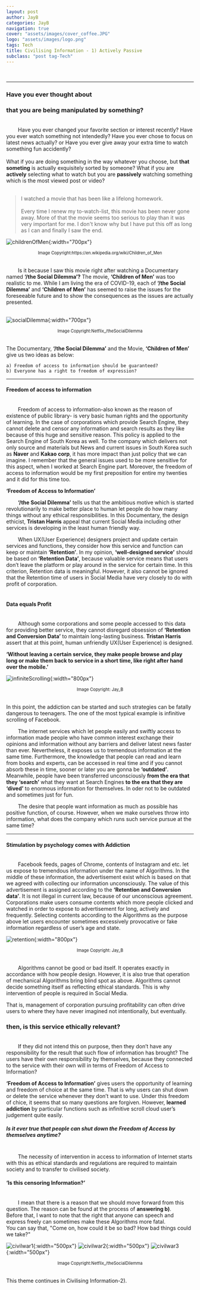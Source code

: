 ```yaml
---
layout: post
author: JayB
categories: JayB
navigation: true
cover: "assets/images/cover_coffee.JPG"
logo: "assets/images/logo.png"
tags: Tech
title: Civilising Information - 1) Actively Passive
subclass: "post tag-Tech"
---
```


<br>

---

### Have you ever thought about

### that you are being manipulated by something?

<br>
&nbsp;&nbsp;&nbsp;&nbsp;&nbsp;&nbsp;&nbsp;&nbsp;Have you ever changed your favorite section or interest recently? Have you ever watch something not intendedly? Have you ever chose to focus on latest news actually? or Have you ever give away your extra time to watch something fun accidently?
<br>
<br>
What if you are doing something in the way whatever you choose, but <strong>that someting</strong> is actually exquisitely sorted by someone? What if you are <strong>actively</strong> selecting what to watch but you are <strong>passively</strong> watching something which is the most viewed post or video?
<br>
<br>

> I watched a movie that has been like a lifelong homework.<br><br>Every time I renew my to-watch-list, this movie has been never gone away. More of that the movie seems too serious to play than it was very important for me. I don't know why but I have put this off as long as I can and finally I saw the end.
> <br>

![childrenOfMen](https://user-images.githubusercontent.com/59648602/95326101-5b096a80-08a2-11eb-8a69-4bb2856448bd.jpg){:width="700px"}

<div style="text-align: center"><span style="font-size:.8em;">Image Copyright:https://en.wikipedia.org/wiki/Children_of_Men</span></div><br>

&nbsp;&nbsp;&nbsp;&nbsp;&nbsp;&nbsp;&nbsp;&nbsp;Is it because I saw this movie right after watching a Documentary named <strong>‘/the Social Dilemma’?</strong> The movie, <strong>‘Children of Men’</strong> was too realistic to me. While I am living the era of COVID-19, each of <strong>‘/the Social Dilemma’</strong> and <strong>‘Children of Men’</strong> has seemed to raise the issues for the foreseeable future and to show the consequences as the issues are actually presented.  
<br>

![socialDilemma](https://user-images.githubusercontent.com/59648602/95326155-6bb9e080-08a2-11eb-87e1-9ab9f06be90f.png){:width="700px"}

<div style="text-align: center"><span style="font-size:.8em;">Image Copyright:Netflix_/theSocialDilemma</span></div><br>

The Documentary, <strong>‘/the Social Dilemma’</strong> and the Movie, <strong>‘Children of Men’</strong> give us two ideas as below:<br>

```
a) Freedom of access to information should be guaranteed?
b) Everyone has a right to freedom of expression?
```

---

#### Freedom of access to information

<br>
&nbsp;&nbsp;&nbsp;&nbsp;&nbsp;&nbsp;&nbsp;&nbsp;Freedom of access to information-also known as the reason of existence of public library- is very basic human rights and the opportunity of learning. In the case of corporations which provide Search Engine, they cannot delete and censor any information and search results as they like because of this huge and sensitive reason. This policy is applied to the Search Engine of South Korea as well. To the company which delivers not only source and materials but News and current issues in South Korea such as <strong>Naver</strong> and <strong>Kakao corp</strong>, it has more impact than just policy that we can imagine. I remember that the general issues used to be more sensitive for this aspect, when I worked at Search Engine part.
Moreover, the freedom of access to information would be my first preposition for entire my twenties and it did for this time too.
<br>

<strong>‘Freedom of Access to Information’</strong><br>

&nbsp;&nbsp;&nbsp;&nbsp;&nbsp;&nbsp;&nbsp;&nbsp;<strong>‘/the Social Dilemma’</strong> tells us that the ambitious motive which is started revolutionarily to make better place to human let people do how many things without any ethical responsibilities. In this Documentary, the design ethicist, <strong>Tristan Harris</strong> appeal that current Social Media including other services is developing in the least human friendly way.
<br>

&nbsp;&nbsp;&nbsp;&nbsp;&nbsp;&nbsp;&nbsp;&nbsp;When UX(User Experience) designers project and update certain services and functions, they consider how this service and function can keep or maintain <strong>‘Retention’</strong>. In my opinion, <strong>‘well-designed service’</strong> should be based on <strong>‘Retention Data’</strong>, because valuable service means that users don’t leave the platform or play around in the service for certain time. In this criterion, Retention data is meaningful. However, it also cannot be ignored that the Retention time of users in Social Media have very closely to do with profit of corporation.
<br>
<br>

#### Data equals Profit

<br>
&nbsp;&nbsp;&nbsp;&nbsp;&nbsp;&nbsp;&nbsp;&nbsp;Although some corporations and some people accessed to this data for providing better service, they cannot disregard obsession of <strong>‘Retention and Conversion Data’</strong> to maintain long-lasting business. <strong>Tristan Harris</strong> assert that at this point, human unfriendly UX(User Experience) is designed.
<br>

<strong>‘Without leaving a certain service, they make people browse and play long or make them back to service in a short time, like right after hand over the mobile.’</strong><br>

![infiniteScrolling](https://user-images.githubusercontent.com/59648602/95331785-c5260d80-08aa-11eb-8354-368f61ba6b83.png){:width="800px"}

<div style="text-align: center"><span style="font-size:.8em;">Image Copyright: Jay_B</span></div><br>

In this point, the addiction can be started and such strategies can be fatally dangerous to teenagers. The one of the most typical example is infinitive scrolling of Facebook.<br>

&nbsp;&nbsp;&nbsp;&nbsp;&nbsp;&nbsp;&nbsp;&nbsp;The internet services which let people easily and swiftly access to information made people who have common interest exchange their opinions and information without any barriers and deliver latest news faster than ever. Nevertheless, it exposes us to tremendous information at the same time. Furthermore, the knowledge that people can read and learn from books and experts, can be accessed in real time and if you cannot absorb these in time, sooner or later you are gonna be <strong>‘outdated’</strong>. Meanwhile, people have been transferred unconsciously <strong>from the era that they ‘search’</strong> what they want at Search Engines <strong>to the era that they are ‘dived’</strong> to enormous information for themselves. In oder not to be outdated and sometimes just for fun.<br>

&nbsp;&nbsp;&nbsp;&nbsp;&nbsp;&nbsp;&nbsp;&nbsp;The desire that people want information as much as possible has positive function, of course.
However, when we make ourselves throw into information, what does the company which runs such service pursue at the same time?
<br>

---

#### Stimulation by psychology comes with Addiction

<br>
&nbsp;&nbsp;&nbsp;&nbsp;&nbsp;&nbsp;&nbsp;&nbsp;Facebook feeds, pages of Chrome, contents of Instagram and etc. let us expose to tremendous information under the name of Algorithms. In the middle of these information, the advertisement exist which is based on that we agreed with collecting our information unconsciously. The value of this advertisement is assigned according to the <strong>‘Retention and Conversion data’</strong>. It is not illegal in current law, because of our unconscious agreement. Corporations make users consume contents which more people clicked and watched in order to expose to advertisement for long, actively and frequently. Selecting contents according to the Algorithms as the purpose above let users encounter sometimes excessively provocative or fake information regardless of user’s age and state.
<br>

![retention](https://user-images.githubusercontent.com/59648602/95340745-d0cb0180-08b5-11eb-8eda-e3bf34947f7e.png){:width="800px"}

<div style="text-align: center"><span style="font-size:.8em;">Image Copyright: Jay_B</span></div><br>

&nbsp;&nbsp;&nbsp;&nbsp;&nbsp;&nbsp;&nbsp;&nbsp;Algorithms cannot be good or bad itself. It operates exactly in accordance with how people design. However, it is also true that operation of mechanical Algorithms bring blind spot as above. Algorithms cannot decide something itself as reflecting ethical standards. This is why intervention of people is required in Social Media.
<br>

That is, management of corporation pursuing profitability can often drive users to where they have never imagined not intentionally, but eventually.

### then, is this service ethically relevant?

<br>
&nbsp;&nbsp;&nbsp;&nbsp;&nbsp;&nbsp;&nbsp;&nbsp;If they did not intend this on purpose, then they don’t have any responsibility for the result that such flow of information has brought? The users have their own responsibility by themselves, because they connected to the service with their own will in terms of Freedom of Access to Information?
<br>

<strong>‘Freedom of Access to Information’</strong> gives users the opportunity of learning and freedom of choice at the same time. That is why users can shut down or delete the service whenever they don’t want to use. Under this freedom of chice, it seems that so many questions are forgiven. However, <strong>learned addiction</strong> by particular functions such as infinitive scroll cloud user’s judgement quite easily.
<br>

##### Is it ever true that people can shut down the Freedom of Access by themselves anytime?

<br>
&nbsp;&nbsp;&nbsp;&nbsp;&nbsp;&nbsp;&nbsp;&nbsp;The necessity of intervention in access to information of Internet starts with this as ethical standards and regulations are required to maintain society and to transfer to civilised society.

#### ‘Is this censoring Information?’

<br>
&nbsp;&nbsp;&nbsp;&nbsp;&nbsp;&nbsp;&nbsp;&nbsp;I mean that there is a reason that we should move forward from this question. The reason can be found at the process of <strong>answering b)</strong>.
<br>
Before that, I want to note that the right that anyone can speech and express freely can sometimes make these Algorithms more fatal.

<br>
You can say that,
"Come on, how could it be so bad? How bad things could we take?"

![civilwar1](https://user-images.githubusercontent.com/59648602/101609746-a4437b00-3a07-11eb-8ebd-6721f2bad567.png){:width="500px"}
![civilwar2](https://user-images.githubusercontent.com/59648602/101609795-b32a2d80-3a07-11eb-9643-e90295395bcf.png){:width="500px"}
![civilwar3](https://user-images.githubusercontent.com/59648602/101609823-b7564b00-3a07-11eb-94e7-f9fa6eff5597.png){:width="500px"}

<div style="text-align: center"><span style="font-size:.8em;">Image Copyright:Netflix_/theSocialDilemma</span></div><br>

This theme continues in Civilising Information-2).
